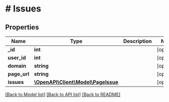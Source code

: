# # Issues

## Properties

Name | Type | Description | Notes
------------ | ------------- | ------------- | -------------
**_id** | **int** |  | [optional]
**user_id** | **int** |  | [optional]
**domain** | **string** |  | [optional]
**page_url** | **string** |  | [optional]
**issues** | [**\OpenAPI\Client\Model\PageIssue**](PageIssue.md) |  | [optional]

[[Back to Model list]](../../README.md#models) [[Back to API list]](../../README.md#endpoints) [[Back to README]](../../README.md)
